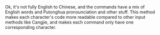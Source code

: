 Ok, it's not fully English to Chinese, and the commands have a mix of English words and Putonghua pronounciation and other stuff. This method makes each character's code more readable compared to other input methods like Cangjie, and makes each command only have one corresponding character. 
